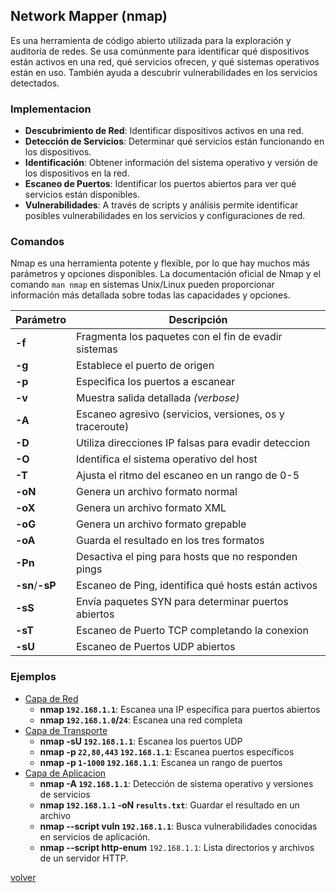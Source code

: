 ## Network Mapper (nmap)

Es una herramienta de código abierto utilizada para la exploración y auditoría de redes. Se usa comúnmente para identificar qué dispositivos están activos en una red, qué servicios ofrecen, y qué sistemas operativos están en uso. También ayuda a descubrir vulnerabilidades en los servicios detectados.

### Implementacion

* **Descubrimiento de Red**: Identificar dispositivos activos en una red.
* **Detección de Servicios**: Determinar qué servicios están funcionando en los dispositivos.
* **Identificación**: Obtener información del sistema operativo y versión de los dispositivos en la red.
* **Escaneo de Puertos**: Identificar los puertos abiertos para ver qué servicios están disponibles.
* **Vulnerabilidades**: A través de scripts y análisis permite identificar posibles vulnerabilidades en los servicios y configuraciones de red.

### Comandos

Nmap es una herramienta potente y flexible, por lo que hay muchos más parámetros y opciones disponibles. La documentación oficial de Nmap y el comando `man nmap` en sistemas Unix/Linux pueden proporcionar información más detallada sobre todas las capacidades y opciones.

| Parámetro | Descripción |
|-|-|
| __-f__ | Fragmenta los paquetes con el fin de evadir sistemas |
| __-g__ | Establece el puerto de origen |
| __-p__ | Especifica los puertos a escanear |
| __-v__ | Muestra salida detallada _(verbose)_ |
| __-A__ | Escaneo agresivo (servicios, versiones, os y traceroute) |
| __-D__ | Utiliza direcciones IP falsas para evadir deteccion |
| __-O__ | Identifica el sistema operativo del host |
| __-T__ | Ajusta el ritmo del escaneo en un rango de 0-5 |
| __-oN__ | Genera un archivo formato normal |
| __-oX__ | Genera un archivo formato XML |
| __-oG__ | Genera un archivo formato grepable |
| __-oA__ | Guarda el resultado en los tres formatos |
| __-Pn__ | Desactiva el ping para hosts que no responden pings |
| __-sn__/__-sP__ | Escaneo de Ping, identifica qué hosts están activos |
| __-sS__ | Envía paquetes SYN para determinar puertos abiertos |
| __-sT__ | Escaneo de Puerto TCP completando la conexion |
| __-sU__ | Escaneo de Puertos UDP abiertos |

### Ejemplos

* [Capa de Red](./osi.md)
   * __nmap `192.168.1.1`__: Escanea una IP específica para puertos abiertos
   * __nmap `192.168.1.0`/`24`__: Escanea una red completa
* [Capa de Transporte](./osi.md)
   * __nmap -sU `192.168.1.1`__: Escanea los puertos UDP
   * __nmap -p `22,80,443` `192.168.1.1`__: Escanea puertos específicos
   * __nmap -p `1-1000` `192.168.1.1`__: Escanea un rango de puertos
* [Capa de Aplicacion](./osi.md)
   * __nmap -A `192.168.1.1`__: Detección de sistema operativo y versiones de servicios
   * __nmap `192.168.1.1` -oN `results.txt`__: Guardar el resultado en un archivo
   * __nmap --script vuln `192.168.1.1`__: Busca vulnerabilidades conocidas en servicios de aplicación.
   * __nmap --script http-enum__ `192.168.1.1`: Lista directorios y archivos de un servidor HTTP.

[volver](../readme.md)